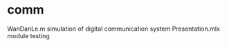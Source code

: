 # comm
WanDanLe.m                                               simulation of digital communication system
Presentation.mlx                                         module testing

